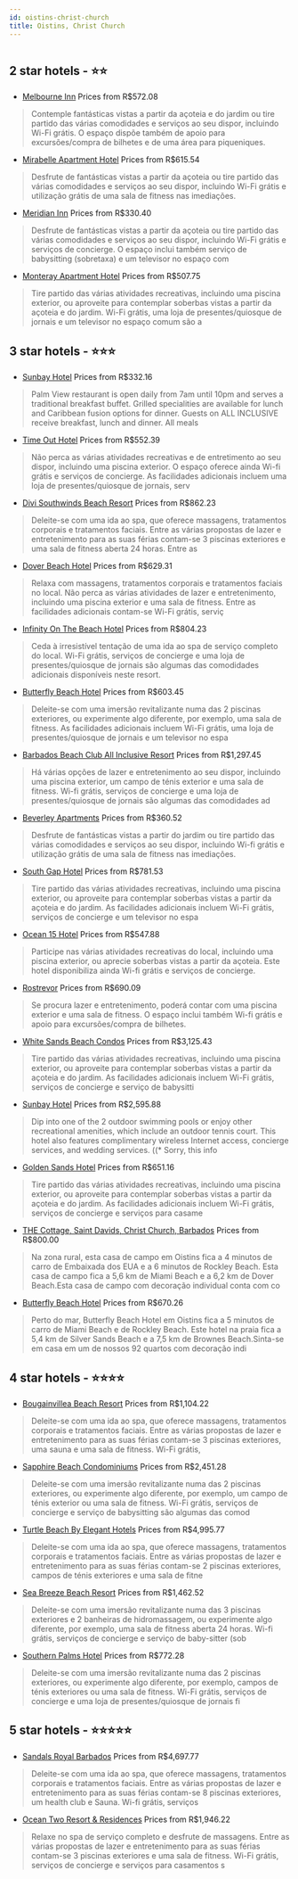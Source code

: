 ```yaml
---
id: oistins-christ-church
title: Oistins, Christ Church
---
```


<center><img src="http://www.hotelresb2b.com/images/hoteles/87497_foto_1.jpg" alt="" /></center>


##  2 star hotels - ⭐️⭐️

-    [Melbourne Inn](https://www.hurb.com/br/aud/https://www.hurb.com/br/hotels/oistins/melbourne-inn-HT-BBMW?cmp=18055) Prices from R$572.08
   > Contemple fantásticas vistas a partir da açoteia e do jardim ou tire partido das várias comodidades e serviços ao seu dispor, incluindo Wi-Fi grátis. O espaço dispõe também de apoio para excursões/compra de bilhetes e de uma área para piqueniques.
-    [Mirabelle Apartment Hotel](https://www.hurb.com/br/aud/https://www.hurb.com/br/hotels/oistins/mirabelle-apartment-hotel-HT-VKAN?cmp=18055) Prices from R$615.54
   > Desfrute de fantásticas vistas a partir da açoteia ou tire partido das várias comodidades e serviços ao seu dispor, incluindo Wi-Fi grátis e utilização grátis de uma sala de fitness nas imediações.
-    [Meridian Inn](https://www.hurb.com/br/aud/https://www.hurb.com/br/hotels/oistins/meridian-inn-HT-3LY9?cmp=18055) Prices from R$330.40
   > Desfrute de fantásticas vistas a partir da açoteia ou tire partido das várias comodidades e serviços ao seu dispor, incluindo Wi-Fi grátis e serviços de concierge. O espaço inclui também serviço de babysitting (sobretaxa) e um televisor no espaço com
-    [Monteray Apartment Hotel](https://www.hurb.com/br/aud/https://www.hurb.com/br/hotels/oistins/monteray-apartment-hotel-HT-Z1BU?cmp=18055) Prices from R$507.75
   > Tire partido das várias atividades recreativas, incluindo uma piscina exterior, ou aproveite para contemplar soberbas vistas a partir da açoteia e do jardim. Wi-Fi grátis, uma loja de presentes/quiosque de jornais e um televisor no espaço comum são a

##  3 star hotels - ⭐️⭐️⭐️

-    [Sunbay Hotel](https://www.hurb.com/br/aud/https://www.hurb.com/br/hotels/oistins/sunbay-hotel-HT-KXMW?cmp=18055) Prices from R$332.16
   > Palm View restaurant is open daily from 7am until 10pm and serves a traditional breakfast buffet. Grilled specialities are available for lunch and Caribbean fusion options for dinner. Guests on ALL INCLUSIVE receive breakfast, lunch and dinner. All meals 
-    [Time Out Hotel](https://www.hurb.com/br/aud/https://www.hurb.com/br/hotels/oistins/time-out-hotel-HT-JBE9?cmp=18055) Prices from R$552.39
   > Não perca as várias atividades recreativas e de entretimento ao seu dispor, incluindo uma piscina exterior. O espaço oferece ainda Wi-fi grátis e serviços de concierge. As facilidades adicionais incluem uma loja de presentes/quiosque de jornais, serv
-    [Divi Southwinds Beach Resort](https://www.hurb.com/br/aud/https://www.hurb.com/br/hotels/oistins/divi-southwinds-beach-resort-HT-2ZIP?cmp=18055) Prices from R$862.23
   > Deleite-se com uma ida ao spa, que oferece massagens, tratamentos corporais e tratamentos faciais. Entre as várias propostas de lazer e entretenimento para as suas férias contam-se 3 piscinas exteriores e uma sala de fitness aberta 24 horas. Entre as
-    [Dover Beach Hotel](https://www.hurb.com/br/aud/https://www.hurb.com/br/hotels/oistins/dover-beach-hotel-HT-Z9LJ?cmp=18055) Prices from R$629.31
   > Relaxa com massagens, tratamentos corporais e tratamentos faciais no local. Não perca as várias atividades de lazer e entretenimento, incluindo uma piscina exterior e uma sala de fitness. Entre as facilidades adicionais contam-se Wi-Fi grátis, serviç
-    [Infinity On The Beach Hotel](https://www.hurb.com/br/aud/https://www.hurb.com/br/hotels/oistins/infinity-on-the-beach-hotel-HT-DOMB?cmp=18055) Prices from R$804.23
   > Ceda à irresistível tentação de uma ida ao spa de serviço completo do local. Wi-Fi grátis, serviços de concierge e uma loja de presentes/quiosque de jornais são algumas das comodidades adicionais disponíveis neste resort.
-    [Butterfly Beach Hotel](https://www.hurb.com/br/aud/https://www.hurb.com/br/hotels/oistins/butterfly-beach-hotel-HT-51OX?cmp=18055) Prices from R$603.45
   > Deleite-se com uma imersão revitalizante numa das 2 piscinas exteriores, ou experimente algo diferente, por exemplo, uma sala de fitness. As facilidades adicionais incluem Wi-Fi grátis, uma loja de presentes/quiosque de jornais e um televisor no espa
-    [Barbados Beach Club All Inclusive Resort](https://www.hurb.com/br/aud/https://www.hurb.com/br/hotels/oistins/barbados-beach-club-all-inclusive-resort-HT-DI2E?cmp=18055) Prices from R$1,297.45
   > Há várias opções de lazer e entretenimento ao seu dispor, incluindo uma piscina exterior, um campo de ténis exterior e uma sala de fitness. Wi-fi grátis, serviços de concierge e uma loja de presentes/quiosque de jornais são algumas das comodidades ad
-    [Beverley Apartments](https://www.hurb.com/br/aud/https://www.hurb.com/br/hotels/oistins/beverley-apartments-HT-3MLI?cmp=18055) Prices from R$360.52
   > Desfrute de fantásticas vistas a partir do jardim ou tire partido das várias comodidades e serviços ao seu dispor, incluindo Wi-fi grátis e utilização grátis de uma sala de fitness nas imediações.
-    [South Gap Hotel](https://www.hurb.com/br/aud/https://www.hurb.com/br/hotels/oistins/south-gap-hotel-HT-5RDC?cmp=18055) Prices from R$781.53
   > Tire partido das várias atividades recreativas, incluindo uma piscina exterior, ou aproveite para contemplar soberbas vistas a partir da açoteia e do jardim. As facilidades adicionais incluem Wi-Fi grátis, serviços de concierge e um televisor no espa
-    [Ocean 15 Hotel](https://www.hurb.com/br/aud/https://www.hurb.com/br/hotels/oistins/ocean-15-hotel-HT-XH4T?cmp=18055) Prices from R$547.88
   > Participe nas várias atividades recreativas do local, incluindo uma piscina exterior, ou aprecie soberbas vistas a partir da açoteia. Este hotel disponibiliza ainda Wi-fi grátis e serviços de concierge.
-    [Rostrevor](https://www.hurb.com/br/aud/https://www.hurb.com/br/hotels/oistins/rostrevor-HT-P8FO?cmp=18055) Prices from R$690.09
   > Se procura lazer e entretenimento, poderá contar com uma piscina exterior e uma sala de fitness. O espaço inclui também Wi-fi grátis e apoio para excursões/compra de bilhetes.
-    [White Sands Beach Condos](https://www.hurb.com/br/aud/https://www.hurb.com/br/hotels/oistins/white-sands-beach-condos-HT-T75S?cmp=18055) Prices from R$3,125.43
   > Tire partido das várias atividades recreativas, incluindo uma piscina exterior, ou aproveite para contemplar soberbas vistas a partir da açoteia e do jardim. As facilidades adicionais incluem Wi-Fi grátis, serviços de concierge e serviço de babysitti
-    [Sunbay Hotel](https://www.hurb.com/br/aud/https://www.hurb.com/br/hotels/oistins/sunbay-hotel-HT-ZXKD?cmp=18055) Prices from R$2,595.88
   > Dip into one of the 2 outdoor swimming pools or enjoy other recreational amenities, which include an outdoor tennis court. This hotel also features complimentary wireless Internet access, concierge services, and wedding services. ((* Sorry, this info
-    [Golden Sands Hotel](https://www.hurb.com/br/aud/https://www.hurb.com/br/hotels/oistins/golden-sands-hotel-HT-I1F0?cmp=18055) Prices from R$651.16
   > Tire partido das várias atividades recreativas, incluindo uma piscina exterior, ou aproveite para contemplar soberbas vistas a partir da açoteia e do jardim. As facilidades adicionais incluem Wi-Fi grátis, serviços de concierge e serviços para casame
-    [THE Cottage, Saint Davids, Christ Church, Barbados](https://www.hurb.com/br/aud/https://www.hurb.com/br/hotels/oistins/the-cottage-saint-davids-christ-church-barbados-HT-3CJ4?cmp=18055) Prices from R$800.00
   > Na zona rural, esta casa de campo em Oistins fica a 4 minutos de carro de Embaixada dos EUA e a 6 minutos de Rockley Beach.  Esta casa de campo fica a 5,6 km de Miami Beach e a 6,2 km de Dover Beach.Esta casa de campo com decoração individual conta com co
-    [Butterfly Beach Hotel](https://www.hurb.com/br/aud/https://www.hurb.com/br/hotels/oistins/butterfly-beach-hotel-HT-FKWE?cmp=18055) Prices from R$670.26
   > Perto do mar, Butterfly Beach Hotel em Oistins fica a 5 minutos de carro de Miami Beach e de Rockley Beach.  Este hotel na praia fica a 5,4 km de Silver Sands Beach e a 7,5 km de Brownes Beach.Sinta-se em casa em um de nossos 92 quartos com decoração indi

##  4 star hotels - ⭐️⭐️⭐️⭐️

-    [Bougainvillea Beach Resort](https://www.hurb.com/br/aud/https://www.hurb.com/br/hotels/oistins/bougainvillea-beach-resort-HT-2EMW?cmp=18055) Prices from R$1,104.22
   > Deleite-se com uma ida ao spa, que oferece massagens, tratamentos corporais e tratamentos faciais. Entre as várias propostas de lazer e entretenimento para as suas férias contam-se 3 piscinas exteriores, uma sauna e uma sala de fitness. Wi-Fi grátis,
-    [Sapphire Beach Condominiums](https://www.hurb.com/br/aud/https://www.hurb.com/br/hotels/oistins/sapphire-beach-condominiums-HT-DDFT?cmp=18055) Prices from R$2,451.28
   > Deleite-se com uma imersão revitalizante numa das 2 piscinas exteriores, ou experimente algo diferente, por exemplo, um campo de ténis exterior ou uma sala de fitness. Wi-Fi grátis, serviços de concierge e serviço de babysitting são algumas das comod
-    [Turtle Beach By Elegant Hotels](https://www.hurb.com/br/aud/https://www.hurb.com/br/hotels/oistins/turtle-beach-by-elegant-hotels-HT-W8AX?cmp=18055) Prices from R$4,995.77
   > Deleite-se com uma ida ao spa, que oferece massagens, tratamentos corporais e tratamentos faciais. Entre as várias propostas de lazer e entretenimento para as suas férias contam-se 2 piscinas exteriores, campos de ténis exteriores e uma sala de fitne
-    [Sea Breeze Beach Resort](https://www.hurb.com/br/aud/https://www.hurb.com/br/hotels/oistins/sea-breeze-beach-resort-HT-06YQ?cmp=18055) Prices from R$1,462.52
   > Deleite-se com uma imersão revitalizante numa das 3 piscinas exteriores e 2 banheiras de hidromassagem, ou experimente algo diferente, por exemplo, uma sala de fitness aberta 24 horas. Wi-fi grátis, serviços de concierge e serviço de baby-sitter (sob
-    [Southern Palms Hotel](https://www.hurb.com/br/aud/https://www.hurb.com/br/hotels/oistins/southern-palms-hotel-HT-9RDP?cmp=18055) Prices from R$772.28
   > Deleite-se com uma imersão revitalizante numa das 2 piscinas exteriores, ou experimente algo diferente, por exemplo, campos de ténis exteriores ou uma sala de fitness. Wi-Fi grátis, serviços de concierge e uma loja de presentes/quiosque de jornais fi

##  5 star hotels - ⭐️⭐️⭐️⭐️⭐️

-    [Sandals Royal Barbados](https://www.hurb.com/br/aud/https://www.hurb.com/br/hotels/oistins/sandals-royal-barbados-HT-TDLX?cmp=18055) Prices from R$4,697.77
   > Deleite-se com uma ida ao spa, que oferece massagens, tratamentos corporais e tratamentos faciais. Entre as várias propostas de lazer e entretenimento para as suas férias contam-se 8 piscinas exteriores, um health club e Sauna. Wi-fi grátis, serviços
-    [Ocean Two Resort & Residences](https://www.hurb.com/br/aud/https://www.hurb.com/br/hotels/oistins/ocean-two-resort-residences-HT-YWGZ?cmp=18055) Prices from R$1,946.22
   > Relaxe no spa de serviço completo e desfrute de massagens. Entre as várias propostas de lazer e entretenimento para as suas férias contam-se 3 piscinas exteriores e uma sala de fitness. Wi-Fi grátis, serviços de concierge e serviços para casamentos s
